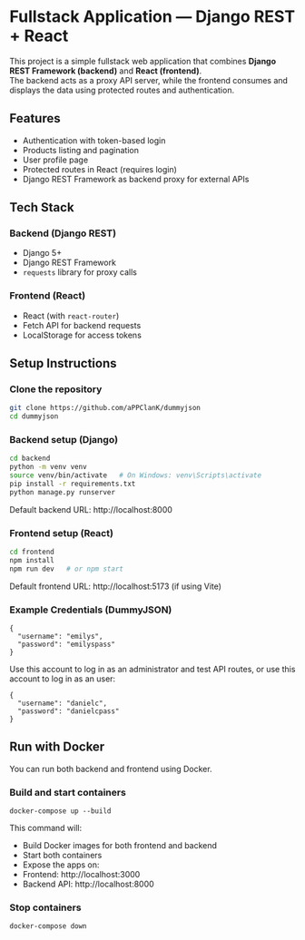 # Fullstack Application — Django REST + React

This project is a simple fullstack web application that combines **Django REST Framework (backend)** and **React (frontend)**.  
The backend acts as a proxy API server, while the frontend consumes and displays the data using protected routes and authentication.

## Features

- Authentication with token-based login
- Products listing and pagination
- User profile page
- Protected routes in React (requires login)
- Django REST Framework as backend proxy for external APIs

## Tech Stack

### Backend (Django REST)
- Django 5+
- Django REST Framework
- `requests` library for proxy calls

### Frontend (React)
- React (with `react-router`)
- Fetch API for backend requests
- LocalStorage for access tokens

## Setup Instructions

### Clone the repository
```bash
git clone https://github.com/aPPClanK/dummyjson
cd dummyjson
```

### Backend setup (Django)
```bash
cd backend
python -m venv venv
source venv/bin/activate   # On Windows: venv\Scripts\activate
pip install -r requirements.txt
python manage.py runserver
```

Default backend URL: http://localhost:8000
### Frontend setup (React)
```bash
cd frontend
npm install
npm run dev   # or npm start
```
Default frontend URL: http://localhost:5173 (if using Vite)

### Example Credentials (DummyJSON)
```
{
  "username": "emilys",
  "password": "emilyspass"
}
```
Use this account to log in as an administrator and test API routes, or use this account to log in as an user:

```
{
  "username": "danielc",
  "password": "danielcpass"
}
```

## Run with Docker

You can run both backend and frontend using Docker.

### Build and start containers
```
docker-compose up --build
```
This command will:

- Build Docker images for both frontend and backend
- Start both containers
- Expose the apps on:
- Frontend: http://localhost:3000
- Backend API: http://localhost:8000

### Stop containers
```
docker-compose down
```